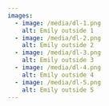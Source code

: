 ```yaml
---
images:
  - image: /media/dl-1.png
    alt: Emily outside 1
  - image: /media/dl-2.png
    alt: Emily outside 2
  - image: /media/dl-3.png
    alt: Emily outside 3
  - image: /media/dl-4.png
    alt: Emily outside 4
  - image: /media/dl-5.png
    alt: Emily outside 5
---
```

